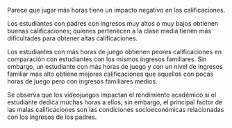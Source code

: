 Parece que jugar más horas tiene un impacto negativo en las calificaciones.

Los estudiantes con padres con ingresos muy altos o muy bajos obtienen buenas calificaciones; quienes pertenecen a la clase media tienen más dificultades para obtener altas calificaciones.

Los estudiantes con más horas de juego obtienen peores calificaciones en comparación con estudiantes con los mismos ingresos familiares. Sin embargo, un estudiante con más horas de juego y con un nivel de ingresos familiar más alto obtiene mejores calificaciones que aquellos con pocas horas de juego pero con ingresos familiares medios.

Se observa que los videojuegos impactan el rendimiento académico si el estudiante dedica muchas horas a ellos; sin embargo, el principal factor de las malas calificaciones son las condiciones socioeconómicas relacionadas con los ingresos de los padres.
